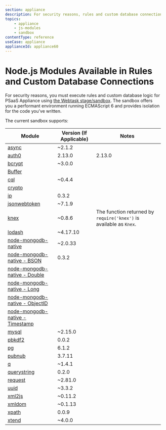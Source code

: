 ```yaml
---
section: appliance
description: For security reasons, rules and custom database connections for PSaaS Appliance run in a JavaScript sandbox. You can use the full power of the ECMAScript 5 language and a few selected libraries.
topics:
    - appliance
    - js-modules
    - sandbox
contentType: reference
useCase: appliance
applianceId: appliance60
---
```


# Node.js Modules Available in Rules and Custom Database Connections

For security reasons, you must execute rules and custom database logic for PSaaS Appliance using [the Webtask stage/sandbox](/appliance/webtasks). The sandbox offers you a performant environment running ECMAScript 6 and provides isolation for the code you've written.

The current sandbox supports:

| Module | Version (If Applicable) | Notes |
| - | - | - |
| [async](https://github.com/caolan/async) | ~2.1.2 |  |
| [auth0](https://github.com/auth0/node-auth0) | 2.13.0 | 2.13.0 |
| [bcrypt](https://github.com/ncb000gt/node.bcrypt.js) | ~3.0.0 |  |
| [Buffer](http://nodejs.org/docs/v0.10.24/api/buffer.html) |  |  |
| [cql](https://github.com/jorgebay/node-cassandra-cql) |  ~0.4.4 |  |
| [crypto](http://nodejs.org/docs/v0.10.24/api/crypto.html) |  |  |
| [ip](https://github.com/keverw/range_check) | 0.3.2 |  |
| [jsonwebtoken](https://github.com/auth0/node-jsonwebtoken) | ~7.1.9 |  |
| [knex](http://knexjs.org) | ~0.8.6 | The function returned by `require('knex')` is available as `Knex`. |
| [lodash](https://github.com/lodash/lodash) | ~4.17.10 |  |
| [node-mongodb-native](https://github.com/mongodb/node-mongodb-native) | ~2.0.33 |  |
| [node-mongodb-native - BSON](http://mongodb.github.io/node-mongodb-native/api-bson-generated/bson.html) | 0.3.2 |  |
| [node-mongodb-native - Double](http://mongodb.github.io/node-mongodb-native/api-bson-generated/double.html) |  |  |
| [node-mongodb-native - Long](http://mongodb.github.io/node-mongodb-native/api-bson-generated/long.html) |  |  |
| [node-mongodb-native - ObjectID](http://mongodb.github.io/node-mongodb-native/api-bson-generated/objectid.html) |  |  |
| [node-mongodb-native - Timestamp](http://mongodb.github.io/node-mongodb-native/api-bson-generated/timestamp.html) |  |  |
| [mysql](https://github.com/felixge/node-mysql) | ~2.15.0 |  |
| [pbkdf2](https://github.com/davidmurdoch/easy-pbkdf2) | 0.0.2 |  |
| [pg](https://github.com/brianc/node-postgres) | 6.1.2 |  |
| [pubnub](https://github.com/pubnub/javascript/tree/master/node.js) | 3.7.11 |  |
| [q](https://github.com/kriskowal/q) | ~1.4.1 |  |
| [querystring](http://nodejs.org/api/querystring.html) | 0.2.0 |  |
| [request](https://github.com/mikeal/request) | ~2.81.0 |  |
| [uuid](https://github.com/kelektiv/node-uuid) | ~3.3.2 |  |
| [xml2js](https://github.com/Leonidas-from-XIV/node-xml2js) | ~0.11.2 |  |
| [xmldom](https://github.com/jindw/xmldom) | ~0.1.13 |  |
| [xpath](https://github.com/goto100/xpath) | 0.0.9 |  |
| [xtend](https://github.com/Raynos/xtend) | ~4.0.0 |  |